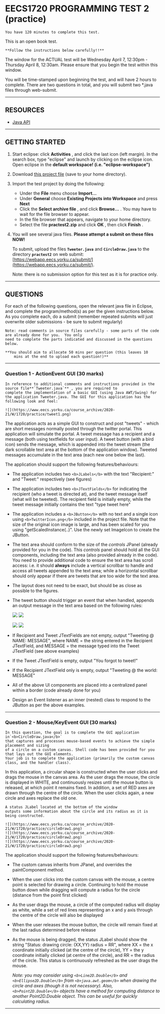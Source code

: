 # EECS1720 PROGRAMMING TEST 2 (practice)

    You have 120 minutes to complete this test.
 This is an open
	book test.

    **Follow the instructions below carefully!!**

The window for the ACTUAL test will be Wednesday April 7, 12:30pm -
	Thursday April 8, 12:30am. Please ensure that you begin the test within
	this window.

You will be time-stamped upon beginning the test, and will have 2
	hours to complete. There are two questions in total, and you will
	submit two *.java files through web-submit.

---

## RESOURCES

* [Java
  API](https://docs.oracle.com/javase/8/docs/api/)

---

## GETTING STARTED

1. Start eclipse: click  **Activities** , and click the last
   icon (left margin). In the search box, type "eclipse" and launch by
   clicking on the eclipse icon. Open eclipse in the **default
   workspace! (i.e. "eclipse-workspace")**
2. Download [this project file](https://www.eecs.yorku.ca/course_archive/2020-21/W/1720/practice/practest2.zip) (save
   to your home directory).
3. Import the test project by doing the following:

   * Under the **File** menu choose **Import...**
   * Under **General** choose **Existing Projects into
     Workspace** and press **Next**
   * Click the  **Select archive file** , and click  **Browse...** .
     You may have to wait for the file browser to appear.
   * In the file browser that appears, navigate to your home
     directory.
   * Select the file **practest2.zip** and click  **OK** ,
     then click  **Finish** .
4. You will see several java files. **Please attempt a
   submit on these files NOW!**

   To submit, upload the files **`Tweeter.java`** and **`CircleDraw.java`**
   to the directory **`practest2`** on web submit:
   [https://webapp.eecs.yorku.ca/submit/](https://webapp.eecs.yorku.ca/submit/).

   Note: there is no submission option for this test as it is
   for practice only.

---

## QUESTIONS

For each of the following questions, open the relevant java file
	in Eclipse, and complete the program/method(s) as per the given
	instructions below. As you complete each, do a submit (remember
	repeated submits will just overwrite older submissions - be sure to
	submit regularly)

    Note: read comments in source files carefully - some parts of the code are already done for you.  You only
	need to complete the parts indicated and discussed in the questions below.

    **You should aim to allocate 50 mins per question (this leaves 10
		mins at the end to upload each question!)**

---

### Question 1 - ActionEvent GUI (30 marks)

    In reference to additional comments and instructions provided in the
	source file**`Tweeter.java`** , you are required to
	complete the implementation of a basic GUI (using Java AWT/Swing) for
	the application Tweeter.java. The GUI for this application has the
	following look and feel:

    ![](https://www.eecs.yorku.ca/course_archive/2020-21/W/1720/practice/tweet1.png)

The application acts as a simple GUI to construct and post
	"tweets" - which are short messages normally posted through the twitter
	portal. This application will simulate the portal. A tweet message has
	a recipient and a message (both using textfields for user input). A
	tweet button (with a bird icon) sends the message, which is appended
	into the tweet stream (the dark scrollable text area at the bottom of
	the application window). Tweeted messages accumulate in the text area
	(each new one below the last).

The application should support the following features/behaviours:

* The application includes two `<b>JLabels</b>` with the text "Recipient:" and "Tweet:" respectively (see figures)
* The application includes two `<b>JTextFields</b>` for indicating the recipient (who a tweet is directed at), and the
  tweet message itself (what will be tweeted). The recipient field is
  initially empty, while the tweet message initially contains the text
  "type tweet here"
* The application includes a `<b>JButton</b>` with no text and a single icon using `<b>TwitterIcon.png</b>` included in the project file. Note that the size of the original icon
  image is large, and has been scaled for you using "getScaledInstance(..)". Use the newly set ImageIcon to create the JButton.
* The text area should conform to the size of the *controls* JPanel (already provided for you in the code).
  This *controls* panel should hold all the GUI components, including the text area (also provided already in the code).
  You need to provide additional code to ensure the text area has scroll access: i.e. it should **always**
  include a
  vertical scrollbar to handle and access all tweets appended to the text
  area; while a horizontal scrollbar should only appear if
  there are tweets that are too wide for the text area.
* The layout does not need to be exact, but should be as close
  as possible to the figures.
* The tweet button should trigger an event that when handled, appends an
  output message in the text area based on the following rules:

  ![](https://www.eecs.yorku.ca/course_archive/2020-21/W/1720/practice/tweet2.png)
  ![](https://www.eecs.yorku.ca/course_archive/2020-21/W/1720/practice/tweet3.png)

  ![](https://www.eecs.yorku.ca/course_archive/2020-21/W/1720/practice/tweet4.png)
  ![](https://www.eecs.yorku.ca/course_archive/2020-21/W/1720/practice/tweet5.png)
* If Recipient and Tweet JTextFields are not empty, output "Tweeting @
  NAME: MESSAGE", where NAME = the string entered in the Recipient
  JTextField, and MESSAGE = the message typed into the Tweet JTextField (see above examples)
* If the Tweet JTextField is empty, output "You forgot to tweet!"
* If the Recipient JTextField only is empty, output "Tweeting @ the world:
  MESSAGE"
* All of the above UI components are placed into a
  centralized panel within a border (code already done for you)
* Design an Event listener as an inner (nested) class to respond to the JButton as per the above examples.

---

### Question 2 - Mouse/KeyEvent GUI (30 marks)

    In this question, the goal is to complete the GUI application in`<b>CircleDraw.java</b>`
	that captures and processes mouse-based events to achieve the simple placement and sizing
	of a circle on a custom canvas. Shell code has been provided for you that lays out the GUI elements.
    Your job is to complete the application (primarily the custom canvas class, and the handler class).

 In this application, a circular shape is constructed when the user clicks and drags the mouse in the
	canvas area. As the user drags the mouse, the circle is displayed in WHITE, and continuously resizes
	until the mouse button is released, at which point it remains fixed.  In addition, a set of RED axes
	are drawn through the centre of the circle. When the user clicks again, a new circle and axes
	replace the old one.

    A status JLabel located at the bottom of the window
	outputs some information about the circle and its radius as it is being constructed.

    ![](https://www.eecs.yorku.ca/course_archive/2020-21/W/1720/practice/circleDraw1.png)
    ![](https://www.eecs.yorku.ca/course_archive/2020-21/W/1720/practice/circleDraw2.png)
    ![](https://www.eecs.yorku.ca/course_archive/2020-21/W/1720/practice/circleDraw3.png)

The application should support the following features/behaviours:

* The custom canvas inherits from JPanel, and overrides the paintComponent method.
* When the user clicks into the custom canvas with the mouse, a centre point is selected for
  drawing a circle.  Continuing to hold the mouse button down while dragging will compute a radius for the
  circle (distance from the point first clicked)
* As the user drags the mouse, a circle of the computed radius will display as white, while a set of
  red lines representing an x and y axis through the centre of the circle will also be displayed
* When the user releases the mouse button, the circle will remain fixed at the last radius determined before release
* As the mouse is being dragged, the status JLabel should show the
  string "Status: drawing circle: (XX,YY) radius = RR",
  where XX = the x coordinate initially clicked (at the centre of the
  circle), YY = the y coordinate initially clicked (at centre of
  the circle), and RR = the radius of the circle.  This status is
  continuously refreshed as the user drags the mouse.

  *Note: you may consider using `<b>Line2D.Double</b>` and `<b>Ellipse2D.Double</b>` from
  `<b>java.awt.geom</b>` when drawing the circle and axes (though it is not necessary).  Also, `<b>Point2D.Double</b>` objects have a method for computing distance to another Point2D.Double object.
  This can be useful for quickly calculating radius.*

---
